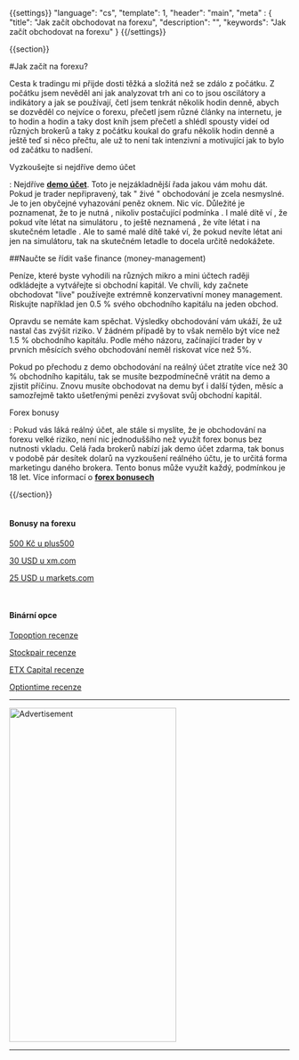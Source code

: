 {{settings}}
  "language": "cs",
  "template": 1,
  "header": "main",
  "meta" : {
    "title": "Jak začít obchodovat na forexu",
    "description": "",
    "keywords": "Jak začít obchodovat na forexu"
  }
{{/settings}}

<div class="row">
<div class="col-md-9" role="main" markdown="1">

{{section}}


#Jak začít na forexu?

Cesta k tradingu mi přijde dosti těžká a složitá než se zdálo z počátku. Z počátku jsem nevěděl ani jak analyzovat trh ani co to jsou oscilátory a indikátory a jak se používají, četl jsem tenkrát několik hodin denně, abych se dozvěděl co nejvíce o forexu, přečetl jsem různé články na internetu, je to hodin a hodin a taky dost knih jsem přečetl a shlédl spousty videí od různých brokerů a taky z počátku koukal do grafu několik hodin denně a ještě teď si něco přečtu, ale už to není tak intenzivní a motivující jak to bylo od začátku to nadšení.

Vyzkoušejte si nejdříve demo účet

:   Nejdříve [**demo účet**](http://www.forexsrovnavac.cz/demo-ucet "demo"). Toto je nejzákladnější řada jakou vám mohu dát. Pokud je trader nepřipravený, tak " živé " obchodování je zcela nesmyslné. Je to jen obyčejné vyhazování peněz oknem. Nic víc. Důležité je poznamenat, že to je nutná , nikoliv postačující podmínka . I malé dítě ví , že pokud víte létat na simulátoru , to ještě neznamená , že víte létat i na skutečném letadle . Ale to samé malé dítě také ví, že pokud nevíte létat ani jen na simulátoru, tak na skutečném letadle to docela určitě nedokážete.

##Naučte se řídit vaše finance (money-management)

Peníze, které byste vyhodili na různých mikro a mini účtech raději odkládejte a vytvářejte si obchodní kapitál. Ve chvíli, kdy začnete obchodovat "live" používejte extrémně konzervativní money management. Riskujte například jen 0.5 % svého obchodního kapitálu na jeden obchod.

Opravdu se nemáte kam spěchat. Výsledky obchodování vám ukáží, že už nastal čas zvýšit riziko. V žádném případě by to však nemělo být více než 1.5 % obchodního kapitálu. Podle mého názoru, začínající trader by v prvních měsících svého obchodování neměl riskovat více než 5%.

Pokud po přechodu z demo obchodování na reálný účet ztratíte více než 30 % obchodního kapitálu, tak se musíte bezpodmínečně vrátit na demo a zjistit příčinu. Znovu musíte obchodovat na demu byť i další týden, měsíc a samozřejmě takto ušetřenými penězi zvyšovat svůj obchodní kapitál.

Forex bonusy

:   Pokud vás láká reálný účet, ale stále si myslíte, že je obchodování na forexu velké riziko, není nic jednoduššího než využít forex bonus bez nutnosti vkladu. Celá řada brokerů nabízí jak demo účet zdarma, tak bonus v podobě pár desítek dolarů na vyzkoušení reálného účtu, je to určitá forma marketingu daného brokera. Tento bonus může využít každý, podmínkou je 18 let. Více informací o [**forex bonusech**](http://www.forexsrovnavac.cz/forex-bonus-no-deposit-bez-vkladu "Forex bonus")








{{/section}}
</div>
<div class="col-md-3" markdown="1">
<div class="well" markdown="1" style="margin-top: 2.5em">

#### Bonusy na forexu

[500 Kč u plus500](http://www.forexsrovnavac.cz/plus500 "plus500")

[30 USD u xm.com](http://www.forexsrovnavac.cz/xm-xemarkets-com "XM.com")

[25 USD u markets.com](http://www.forexsrovnavac.cz/markets-com-recenze "markets.com")

<br>

#### Binární opce

[Topoption recenze](http://www.forexsrovnavac.cz/topoption "TopOption recenze")

[Stockpair recenze](http://www.forexsrovnavac.cz/stockpair "Stockapair recenze")

[ETX Capital recenze](http://www.forexsrovnavac.cz/etx-capital-zkusenosti "ETX Capital recenze")

[Optiontime recenze](http://www.forexsrovnavac.cz/optiontime "OptionTime recenze")


</div>


- - -

<SCRIPT language='JavaScript1.1' SRC="https://ad.doubleclick.net/ddm/adj/N8017.2070109FOREXSROVNAVAC.CZ/B9072665.122768029;sz=300x600;ord={{@timestamp}}?"></SCRIPT><NOSCRIPT><A HREF="https://ad.doubleclick.net/ddm/jump/N8017.2070109FOREXSROVNAVAC.CZ/B9072665.122768029;sz=300x600;ord={{@timestamp}}?"><IMG SRC="https://ad.doubleclick.net/ddm/ad/N8017.2070109FOREXSROVNAVAC.CZ/B9072665.122768029;sz=300x600;ord={{@timestamp}}?" BORDER=0 WIDTH=300 HEIGHT=600 ALT="Advertisement"></A></NOSCRIPT>

- - -

<!--
<a href="http://blog.forexsrovnavac.cz/plus500cz"  target="_blank">
 <img src="http://blog.forexsrovnavac.cz/wp-content/uploads/2014/10/informace.png" width="" height=""/>
</a>
-->


</div>
</div>